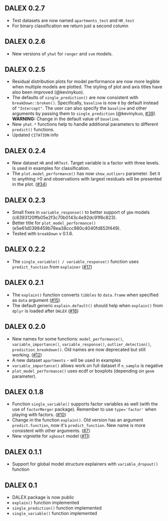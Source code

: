DALEX 0.2.7
----------------------------------------------------------------
* Test datasets are now named `apartments_test` and `HR_test`
* For binary classification we return just a second column

DALEX 0.2.6
----------------------------------------------------------------
* New versions of `yhat` for `ranger` and `svm` models.

DALEX 0.2.5
----------------------------------------------------------------
* Residual distribution plots for model performance are now more legible when multiple models are plotted. The styling of plot and axis titles have also been improved (@kevinykuo).
* The defaults of `single_prediction()` are now consistent with `breakDown::broken()`. Specifically, `baseline` is now `0` by default instead of `"Intercept"`. The user can also specify the `baseline` and other arguments by passing them to `single_prediction` (@kevinykuo, [#39](https://github.com/pbiecek/DALEX/issues/39)). **WARNING:** Change in the default value of `baseline`.
* New `yhat.*` functions help to handle additional parameters to different `predict()` functions.
* Updated `CITATION` info


DALEX 0.2.4
----------------------------------------------------------------
* New dataset `HR` and `HRTest`. Target variable is a factor with three levels. Is used in examples for classification.
* The `plot.model_performance()` has now `show_outliers` parameter. Set it to anything >0 and observations with largest residuals will be presented in the plot. ([#34](https://github.com/pbiecek/DALEX/issues/34))

DALEX 0.2.3
----------------------------------------------------------------
* Small fixes in `variable_response()` to better support of `gbm` models (c8393120ffb05e2f3c70b0143c4e92dc91f6c823).
* Better title for `plot_model_performance()` (e5e61d0398459b78ea38ccc980c4040fd853f449).
* Tested with `breakDown` v 0.1.6.

DALEX 0.2.2
----------------------------------------------------------------
* The `single_variable() / variable_response()` function uses `predict_function` from `explainer` ([#17](https://github.com/pbiecek/DALEX/issues/17))

DALEX 0.2.1
----------------------------------------------------------------
* The `explain()` function converts `tibbles` to `data.frame` when specified as `data` argument ([#15](https://github.com/pbiecek/DALEX/issues/15))
* The default generic `explain.default()` should help when `explain()` from `dplyr` is loaded after `DALEX` ([#16](https://github.com/pbiecek/DALEX/issues/16))

DALEX 0.2.0
----------------------------------------------------------------
* New names for some functions: `model_performance()`, `variable_importance()`, `variable_response()`, `outlier_detection()`, `prediction_breakdown()`. Old names are now deprecated but still working. ([#12](https://github.com/pbiecek/DALEX/issues/12))
* A new dataset `apartments` - will be used in examples
* `variable_importance()` allows work on full dataset if `n_sample` is negative
* `plot_model_performance()` uses ecdf or boxplots (depending on `geom` parameter).

DALEX 0.1.8
----------------------------------------------------------------
* Function `single_variable()` supports factor variables as well (with the use of `factorMerger` package). Remember to use `type='factor'` when playing with factors. ([#10](https://github.com/pbiecek/DALEX/issues/10))
* Change in the function `explain()`. Old version has an argument `predict.function`, now it's `predict_function`. New name is more consistent with other arguments. ([#7](https://github.com/pbiecek/DALEX/issues/7))
* New vigniette for `xgboost` model ([#11](https://github.com/pbiecek/DALEX/issues/11))

DALEX 0.1.1
----------------------------------------------------------------
* Support for global model structure explainers with `variable_dropout()` function 

DALEX 0.1
----------------------------------------------------------------
* DALEX package is now public
* `explain()` function implemented
* `single_prediction()` function implemented
* `single_variable()` function implemented
